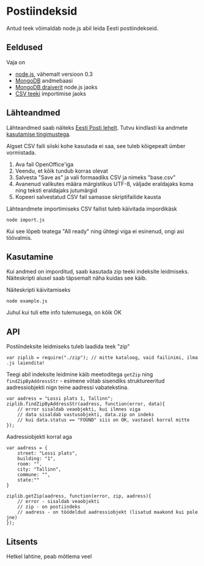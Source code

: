 Postiindeksid
=============

Antud teek võimaldab node.js abil leida Eesti postiindekseid.

Eeldused
--------

Vaja on 

  * [node.js](http://nodejs.org/), vähemalt versioon 0.3
  * [MongoDB](http://www.mongodb.org/) andmebaasi
  * [MongoDB draiverit](https://github.com/christkv/node-mongodb-native) node.js jaoks
  * [CSV teeki](https://github.com/wdavidw/node-csv-parser) importimise jaoks 

Lähteandmed
-----------

Lähteandmed saab näiteks [Eesti Posti lehelt](http://www.post.ee/ariklient_sihtnumbrid_allalaadimiseks). Tutvu kindlasti ka andmete [kasutamise tingimustega](http://www.post.ee/?id=4676). 

Algset CSV faili siiski kohe kasutada ei saa, see tuleb kõigepealt ümber vormistada. 

  1. Ava fail OpenOffice'iga
  2. Veendu, et kõik tundub korras olevat
  3. Salvesta "Save as" ja vali formaadiks CSV ja nimeks "base.csv"
  4. Avanenud valikutes määra märgistikus UTF-8, väljade eraldajaks koma ning teksti eraldajaks jutumärgid
  5. Kopeeri salvestatud CSV fail samasse skriptifailide kausta
  
Lähteandmete importimiseks CSV failist tuleb käivitada impordikäsk

    node import.js
    
Kui see lõpeb teatega "All ready" ning ühtegi viga ei esinenud, ongi asi töövalmis.

Kasutamine
----------

Kui andmed on imporditud, saab kasutada zip teeki indeksite leidmiseks. Näiteskripti alusel saab täpsemalt näha kuidas see käib.

Näiteskripti käivitamiseks

    node example.js
    
Juhul kui tuli ette info tulemusega, on kõik OK

API
---

Postiindeksite leidmiseks tuleb laadida teek "zip"

    var ziplib = require("./zip"); // mitte kataloog, vaid failinimi, ilma .js laiendita!

Teegi abil indeksite leidmine käib meetoditega `getZip` ning `findZipByAddressStr` - esimene võtab sisendiks struktureeritud aadressiobjekti nign teine aadressi vabatekstina.

    var aadress = "Lossi plats 1, Tallinn";
    ziplib.findZipByAddressStr(aadress, function(error, data){
        // error sisaldab veaobjekti, kui ilmnes viga
        // data sisaldab vastusobjekti, data.zip on indeks
        // kui data.status == "FOUND" siis on OK, vastasel korral mitte
    });
    
Aadressiobjekti korral aga

    var aadress = {
        street: "Lossi plats",
        building: "1",
        room: "",
        city: "Tallinn",
        commune: "",
        state:""
    }
    
    ziplib.getZip(aadress, function(error, zip, aadress){
        // error - sisaldab veaobjekti
        // zip - on postiindeks
        // aadress - on töödeldud aadressiobjekt (lisatud maakond kui pole jne)
    });
    
Litsents
--------

Hetkel lahtine, peab mõtlema veel